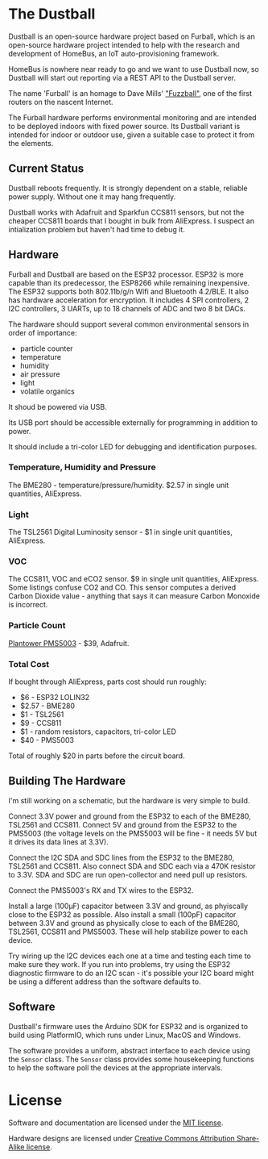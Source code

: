 # The Dustball

Dustball is an open-source hardware project based on Furball, which is an open-source hardware project intended to help with the research and development of HomeBus, an IoT auto-provisioning framework.

HomeBus is nowhere near ready to go and we want to use Dustball now, so Dustball will start out reporting via a REST API to the Dustball server.

The name 'Furball' is an homage to Dave Mills' ["Fuzzball"](https://en.wikipedia.org/wiki/Fuzzball_router), one of the first routers on the nascent Internet.

The Furball hardware performs environmental monitoring and are intended to be deployed indoors with fixed power source. Its Dustball variant is intended for indoor or outdoor use, given a suitable case to protect it from the elements.

## Current Status

Dustball reboots frequently. It is strongly dependent on a stable, reliable power supply. Without one it may hang frequently.

Dustball works with Adafruit and Sparkfun CCS811 sensors, but not the cheaper CCS811 boards that I bought in bulk from AliExpress. I suspect an intialization problem but haven't had time to debug it.

## Hardware

Furball and Dustball are based on the ESP32 processor. ESP32 is more capable than its predecessor, the ESP8266 while remaining inexpensive. The ESP32 supports both 802.11b/g/n Wifi and Bluetooth 4.2/BLE. It also has hardware acceleration for encryption. It includes 4 SPI controllers, 2 I2C controllers, 3 UARTs, up to 18 channels of ADC and two 8 bit DACs. 

The hardware should support several common environmental sensors in order of importance:
- particle counter
- temperature
- humidity
- air pressure 
- light
- volatile organics

It shoud be powered via USB.

Its USB port should be accessible externally for programming in addition to power.

It should include a tri-color LED for debugging and identification purposes.

### Temperature, Humidity and Pressure

The BME280 - temperature/pressure/humidity. $2.57 in single unit quantities, AliExpress.

### Light

The TSL2561  Digital Luminosity sensor - $1 in single unit quantities, AliExpress.

### VOC

The CCS811, VOC and eCO2 sensor. $9 in single unit quantities, AliExpress. Some listings confuse CO2 and CO. This sensor computes a derived Carbon Dioxide value - anything that says it can measure Carbon Monoxide is incorrect.

### Particle Count

[Plantower PMS5003](https://www.adafruit.com/product/3686) - $39, Adafruit.

### Total Cost

If bought through AliExpress, parts cost should run roughly:
- $6 - ESP32 LOLIN32
- $2.57 - BME280
- $1 - TSL2561
- $9 - CCS811
- $1 - random resistors, capacitors, tri-color LED
- $40 - PMS5003

Total of roughly $20 in parts before the circuit board.

## Building The Hardware

I'm still working on a schematic, but the hardware is very simple to build.

Connect 3.3V power and ground from the ESP32 to each of the BME280, TSL2561 and CCS811. Connect 5V and ground from the ESP32 to the PMS5003 (the voltage levels on the PMS5003 will be fine - it needs 5V but it drives its data lines at 3.3V).

Connect the I2C SDA and SDC lines from the ESP32 to the BME280, TSL2561 and CCS811. Also connect SDA and SDC each via a 470K resistor to 3.3V.  SDA and SDC are run open-collector and need pull up resistors.

Connect the PMS5003's RX and TX wires to the ESP32.

Install a large (100µF) capacitor between 3.3V and ground, as phyiscally close to the ESP32 as possible. Also install a small (100pF) capacitor between 3.3V and ground as physically close to each of the BME280, TSL2561, CCS811 and PMS5003. These will help stabilize power to each device.

Try wiring up the I2C devices each one at a time and testing each time to make sure they work. If you run into problems, try using the ESP32 diagnostic firmware to do an I2C scan - it's possible your I2C board might be using a different address than the software defaults to.

## Software

Dustball's firmware uses the Arduino SDK for ESP32 and is organized to build using PlatformIO, which runs under Linux, MacOS and Windows.

The software provides a uniform, abstract interface to each device using the `Sensor` class. The `Sensor` class provides some housekeeping functions to help the software poll the devices at the appropriate intervals.

# License

Software and documentation are licensed under the [MIT license](https://romkey.mit-license.org/).

Hardware designs are licensed under [Creative Commons Attribution Share-Alike license](https://creativecommons.org/licenses/by-sa/4.0). 
